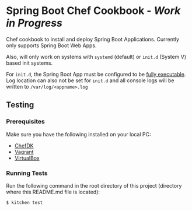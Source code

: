 # Spring Boot Chef Cookbook - *Work in Progress*

Chef cookbook to install and deploy Spring Boot 
Applications. Currently only supports Spring Boot Web 
Apps. 

Also, will only work on systems with `systemd` (default) 
or `init.d` (System V) based init systems.

For `init.d`, the Spring Boot App must be configured
to be [fully executable](http://docs.spring.io/spring-boot/docs/current/reference/html/deployment-install.html).
Log location can also not be set for `init.d` and all
console logs will be written to `/var/log/<appname>.log`

## Testing

### Prerequisites

Make sure you have the following installed on your local PC:

-	[ChefDK](https://downloads.chef.io/chef-dk/)
-	[Vagrant](https://www.vagrantup.com/downloads.html)
-	[VirtualBox](https://www.virtualbox.org/wiki/Downloads)

### Running Tests

Run the following command in the root directory of this project (directory where this README.md file is located):

	$ kitchen test

